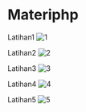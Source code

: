 # Materiphp
Latihan1
![1](https://github.com/Melfania/materiphp/assets/133623449/90356113-90b1-479f-8921-1a2bad49023a) 

Latihan2
![2](https://github.com/Melfania/materiphp/assets/133623449/8d762a2d-81d0-413b-952b-8d598e8b5dfa)

Latihan3
![3](https://github.com/Melfania/materiphp/assets/133623449/696c0352-a4aa-4d51-8f7c-887e0483fc75)

Latihan4
![4](https://github.com/Melfania/materiphp/assets/133623449/68617eec-ade8-40f7-b75d-76fd0f50a61e)

Latihan5
![5](https://github.com/Melfania/materiphp/assets/133623449/68772b85-abb9-4ba8-aa04-fe9e83cef426)
